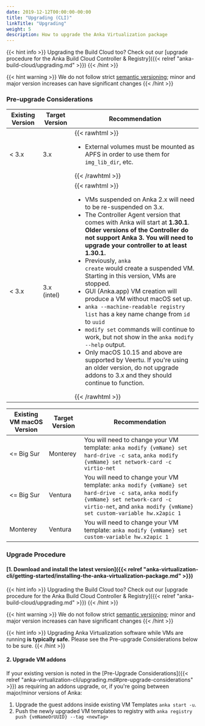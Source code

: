 ```yaml
---
date: 2019-12-12T00:00:00-00:00
title: "Upgrading (CLI)"
linkTitle: "Upgrading"
weight: 5
description: How to upgrade the Anka Virtualization package
---
```


{{< hint info >}}
Upgrading the Build Cloud too? Check out our [upgrade procedure for the Anka Build Cloud Controller & Registry]({{< relref "anka-build-cloud/upgrading.md" >}})
{{< /hint >}}

{{< hint warning >}}
We do not follow strict [semantic versioning](https://semver.org/); minor and major version increases can have significant changes
{{< /hint >}}

### Pre-upgrade Considerations

Existing Version | Target Version | Recommendation
| --- | --- | --- |
| < 3.x | 3.x | {{< rawhtml >}}<ul><li>External volumes must be mounted as APFS in order to use them for `img_lib_dir`, etc.</li></ul>{{< /rawhtml >}} |
| < 3.x | 3.x (intel) | {{< rawhtml >}}<ul><li>VMs suspended on Anka 2.x will need to be re-suspended on 3.x.</li><li>The Controller Agent version that comes with Anka will start at <b>1.30.1</b>. <b>Older versions of the Controller do not support Anka 3. You will need to upgrade your controller to at least 1.30.1.</b></li><li>Previously, <code>anka create</code> would create a suspended VM. Starting in this version, VMs are stopped.</li><li>GUI (Anka.app) VM creation will produce a VM without macOS set up.</li><li><code>anka --machine-readable registry list</code> has a key name change from <code>id</code> to <code>uuid</code></li><li><code>modify set</code> commands will continue to work, but not show in the <code>anka modify --help</code> output.</li><li>Only macOS 10.15 and above are supported by Veertu. If you're using an older version, do not upgrade addons to 3.x and they should continue to function.</li></ul>{{< /rawhtml >}} |

Existing VM macOS Version | Target Version | Recommendation
--- | --- | ---
<= Big Sur | Monterey | You will need to change your VM template: `anka modify {vmName} set hard-drive -c sata`, `anka modify {vmName} set network-card -c virtio-net`
<= Big Sur | Ventura | You will need to change your VM template: `anka modify {vmName} set hard-drive -c sata`, `anka modify {vmName} set network-card -c virtio-net`, and `anka modify {vmName} set custom-variable hw.x2apic 1`
Monterey | Ventura | You will need to change your VM template: `anka modify {vmName} set custom-variable hw.x2apic 1`

### Upgrade Procedure

#### [1. Download and install the latest version]({{< relref "anka-virtualization-cli/getting-started/installing-the-anka-virtualization-package.md" >}})

{{< hint info >}}
Upgrading the Build Cloud too? Check out our [upgrade procedure for the Anka Build Cloud Controller & Registry]({{< relref "anka-build-cloud/upgrading.md" >}})
{{< /hint >}}

{{< hint warning >}}
We do not follow strict [semantic versioning](https://semver.org/); minor and major version increases can have significant changes
{{< /hint >}}

{{< hint info >}}
Upgrading Anka Virtualization software while VMs are running **is typically safe.** Please see the Pre-upgrade Considerations below to be sure.
{{< /hint >}}

#### 2. Upgrade VM addons

If your existing version is noted in the [Pre-Upgrade Considerations]({{< relref "anka-virtualization-cli/upgrading.md#pre-upgrade-considerations" >}}) as requiring an addons upgrade, or, if you're going between major/minor versions of Anka:

   1. Upgrade the guest addons inside existing VM Templates `anka start -u`.
   2. Push the newly upgraded VM templates to registry with `anka registry push {vmNameOrUUID} --tag <newTag>`
